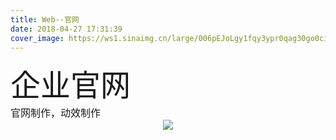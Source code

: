 ```yaml
---
title: Web--官网
date: 2018-04-27 17:31:39
cover_image: https://ws1.sinaimg.cn/large/006pEJoLgy1fqy3ypr0qag30go0ci7eg.jpg
---
```

<div align="center">
    <div align="left" style="width:1200px;">
    <div ><font size="8">企业官网</font></div>
    <font size="3">官网制作，动效制作</font>
    </div>
    <img class="img-fluid project-img" src="https://ws1.sinaimg.cn/large/006pEJoLgy1fqy3ypyualj31hc3rvqrs.jpg" />
</div>